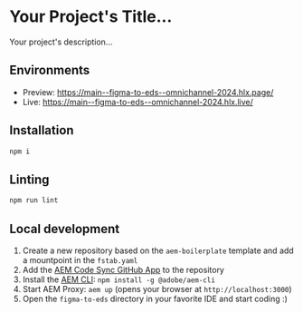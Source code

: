 # Your Project's Title...
Your project's description...

## Environments
- Preview: https://main--figma-to-eds--omnichannel-2024.hlx.page/
- Live: https://main--figma-to-eds--omnichannel-2024.hlx.live/

## Installation

```sh
npm i
```

## Linting

```sh
npm run lint
```

## Local development

1. Create a new repository based on the `aem-boilerplate` template and add a mountpoint in the `fstab.yaml`
1. Add the [AEM Code Sync GitHub App](https://github.com/apps/aem-code-sync) to the repository
1. Install the [AEM CLI](https://github.com/adobe/helix-cli): `npm install -g @adobe/aem-cli`
1. Start AEM Proxy: `aem up` (opens your browser at `http://localhost:3000`)
1. Open the `figma-to-eds` directory in your favorite IDE and start coding :)
